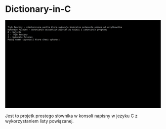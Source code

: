 # Dictionary-in-C

![working!](https://github.com/Bluefish5/Dictionary-in-C/blob/main/work.gif)

Jest to projetk prostego słownika w konsoli napisny w jezyku C z wykorzystaniem listy powiązanej.
